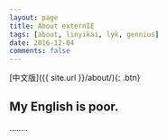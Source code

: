 ```yaml
---
layout: page
title: About externIE
tags: [about, linyikai, lyk, gennius]
date: 2016-12-04
comments: false
---
```


[中文版]({{ site.url }}/about/){: .btn}
    
## My English is poor.
........
